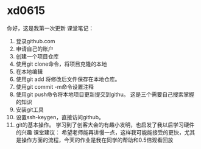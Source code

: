 # xd0615
你好，这是我第一次更新
课堂笔记：
1. 登录github.com
2. 申请自己的账户
3. 创建一个项目仓库
4. 使用git clone命令，将项目克隆的本地
5. 在本地编辑
6. 使用git add 将修改后文件保存在本地仓库。
7. 使用git commit -m命令设置注释
8. 使用git push命令将本地项目更新提交到githu。
这是三个需要自己搜索掌握的知识
1. 安装git工具
2. 设置ssh-keygen，直接访问github。
3. git的基本操作。
学习到了创客大会的有趣小发明，也启发了我以后学习硬件的兴趣
课堂建议：
希望老师能再讲慢一点，这样我可能能接受的更快，尤其是操作方面的流程，今天的作业是我在同学的帮助和0.5倍观看回放
